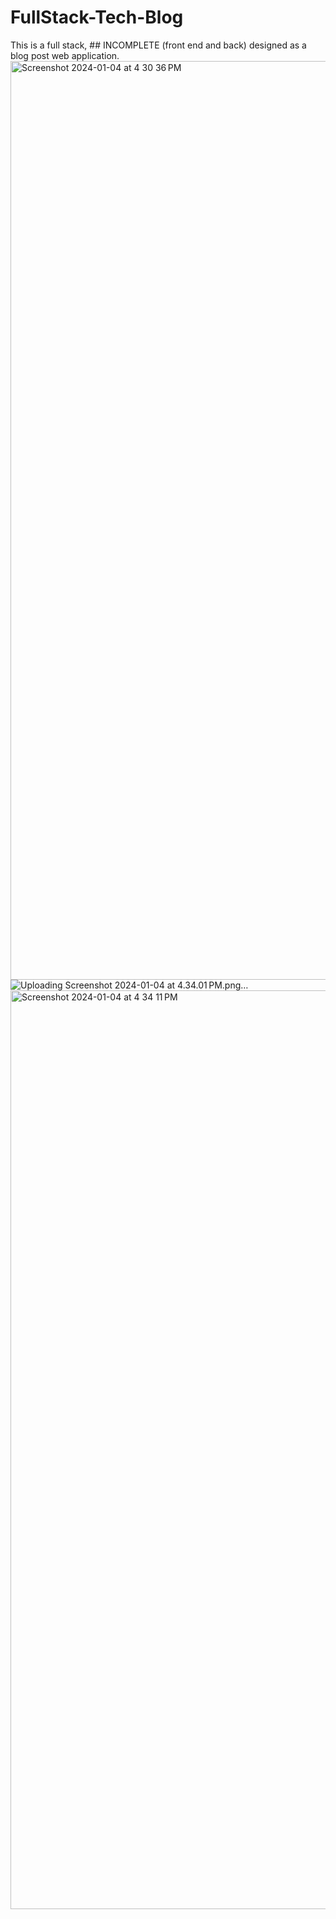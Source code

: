 # FullStack-Tech-Blog
This is a full stack, ## INCOMPLETE (front end and back) designed as a blog post web application.
<img width="1470" alt="Screenshot 2024-01-04 at 4 30 36 PM" src="https://github.com/MayaH2000/FullStack-Tech-Blog/assets/101356128/f8c22e2c-b2b2-4e31-bda8-b89f789efdbd">
![Uploading Screenshot 2024-01-04 at 4.34.01 PM.png…]()
<img width="1470" alt="Screenshot 2024-01-04 at 4 34 11 PM" src="https://github.com/MayaH2000/FullStack-Tech-Blog/assets/101356128/ba941e12-d2ed-4ac7-a1e4-fd41006ffe2b">
